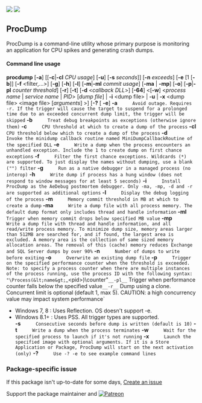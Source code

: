 [![](https://img.shields.io/chocolatey/v/procdump?color=green&label=procdump)](https://chocolatey.org/packages/procdump) [![](https://img.shields.io/chocolatey/dt/procdump)](https://chocolatey.org/packages/procdump)

## ProcDump
ProcDump is a command-line utility whose primary purpose is monitoring an application for CPU spikes and generating crash dumps. 
#### Command line usage
__procdump__ [__-a__] [[__-c__|__-cl__ _CPU usage_] [__-u__] [__-s__ _seconds_]] [__-n__ _exceeds_] [__-e__ [1 [__-b__]] [__-f__ &lt;filter,...&gt;] [__-g__] [__-h__] [__-l__] [__-m__|__-ml__ _commit usage_] [__-ma__ | __-mp__] [__-o__] [__-p__|__-pl__ _counter threshold_] [__-r__] [__-t__] [__-d__ &lt;_callback DLL_&gt;] [__-64__] &lt;[__-w__] &lt;_process name_ | _service name_ | _PID_&gt; [_dump file_] | __-i__ &lt;dump file&gt; | __-u__ | __-x__ &lt;dump file&gt; &lt;image file&gt; [_arguments_] &gt;] [__-?__ [ __-e__]
__-a__
`     Avoid outage. Requires -r. If the trigger will cause the target to suspend for a prolonged time due to an exceeded concurrent dump limit, the trigger will be skipped`
__-b__
`     Treat debug breakpoints as exceptions (otherwise ignore them)`
__-c__
`     CPU threshold at which to create a dump of the process`
__-cl__
`     CPU threshold below which to create a dump of the process`
__-d__
`     Invoke the minidump callback routine named MiniDumpCallbackRoutine of the specified DLL`
__-e__
`     Write a dump when the process encounters an unhandled exception. Include the 1 to create dump on first chance exceptions`
__-f__
`     Filter the first chance exceptions. Wildcards (*) are supported. To just display the names without dumping, use a blank ("") filter`
__-g__
`     Run as a native debugger in a managed process (no interop)`
__-h__
`     Write dump if process has a hung window (does not respond to window messages for at least 5 seconds)`
__-i__
`     Install ProcDump as the AeDebug postmortem debugger. Only -ma, -mp, -d and -r are supported as additional options`
__-l__
`     Display the debug logging of the process`
__-m__
`     Memory commit threshold in MB at which to create a dump`
__-ma__
`     Write a dump file with all process memory. The default dump format only includes thread and handle information`
__-ml__
`     Trigger when memory commit drops below specified MB value`
__-mp__
`     Write a dump file with thread and handle information, and all read/write process memory. To minimize dump size, memory areas larger than 512MB are searched for, and if found, the largest area is excluded. A memory area is the collection of same sized memory allocation areas. The removal of this (cache) memory reduces Exchange and SQL Server dumps by over 90%`
__-n__
`     Number of dumps to write before exiting`
__-o__
`     Overwrite an existing dump file`
__-p__
`     Trigger on the specified performance counter when the threshold is exceeded. Note: to specify a process counter when there are multiple instances of the process running, use the process ID with the following syntax: "\Process(&lt;name&gt;`_&lt;pid&gt;)\counter"`
__-pl__
`     Trigger when performance counter falls below the specified value`
__-r__
`     Dump using a clone. Concurrent limit is optional (default 1, max 5).  CAUTION: a high concurrency value may impact system performance`
  * Windows 7, 8 : Uses Reflection. OS doesn't support -e.      
  * Windows 8.1+ : Uses PSS. All trigger types are supported.      
__-s__
`     Consecutive seconds before dump is written (default is 10)`
__-t__
`     Write a dump when the process terminates`
__-w__
`     Wait for the specified process to launch if it's not running`
__-x__
`     Launch the specified image with optional arguments. If it is a Store Application or Package, ProcDump will start on the next activation (only)`
__-?__
`     Use -? -e to see example command lines`
### Package-specific issue
If this package isn't up-to-date for some days, [Create an issue](https://github.com/tunisiano187/Chocolatey-packages/issues/new/choose)

Support the package maintainer and [![Patreon](https://cdn.jsdelivr.net/gh/tunisiano187/Chocolatey-packages@d15c4e19c709e7148588d4523ffc6dd3cd3c7e5e/icons/patreon.png)](https://www.patreon.com/tunisiano)